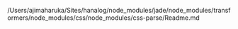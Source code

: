 /Users/ajimaharuka/Sites/hanalog/node_modules/jade/node_modules/transformers/node_modules/css/node_modules/css-parse/Readme.md